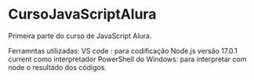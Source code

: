 # CursoJavaScriptAlura

Primeira parte do curso de JavaScript Alura.

Ferramntas utilizadas:
VS code : para codificação
Node.js versão 17.0.1 current como interpretador
PowerShell do Windows: para interpretar com node o resultado dos códigos.
